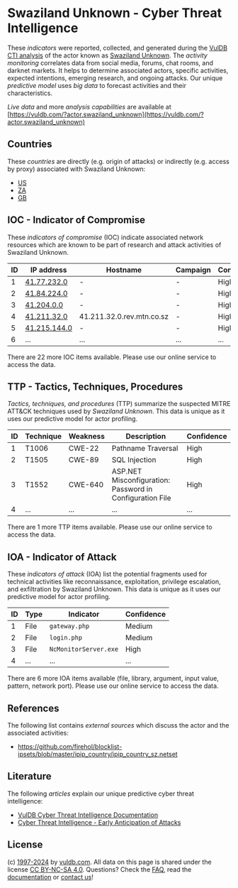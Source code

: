 # Swaziland Unknown - Cyber Threat Intelligence

These _indicators_ were reported, collected, and generated during the [VulDB CTI analysis](https://vuldb.com/?kb.cti) of the actor known as [Swaziland Unknown](https://vuldb.com/?actor.swaziland_unknown). The _activity monitoring_ correlates data from social media, forums, chat rooms, and darknet markets. It helps to determine associated actors, specific activities, expected intentions, emerging research, and ongoing attacks. Our unique _predictive model_ uses _big data_ to forecast activities and their characteristics.

_Live data_ and more _analysis capabilities_ are available at [https://vuldb.com/?actor.swaziland_unknown](https://vuldb.com/?actor.swaziland_unknown)

## Countries

These _countries_ are directly (e.g. origin of attacks) or indirectly (e.g. access by proxy) associated with Swaziland Unknown:

* [US](https://vuldb.com/?country.us)
* [ZA](https://vuldb.com/?country.za)
* [GB](https://vuldb.com/?country.gb)

## IOC - Indicator of Compromise

These _indicators of compromise_ (IOC) indicate associated network resources which are known to be part of research and attack activities of Swaziland Unknown.

ID | IP address | Hostname | Campaign | Confidence
-- | ---------- | -------- | -------- | ----------
1 | [41.77.232.0](https://vuldb.com/?ip.41.77.232.0) | - | - | High
2 | [41.84.224.0](https://vuldb.com/?ip.41.84.224.0) | - | - | High
3 | [41.204.0.0](https://vuldb.com/?ip.41.204.0.0) | - | - | High
4 | [41.211.32.0](https://vuldb.com/?ip.41.211.32.0) | 41.211.32.0.rev.mtn.co.sz | - | High
5 | [41.215.144.0](https://vuldb.com/?ip.41.215.144.0) | - | - | High
6 | ... | ... | ... | ...

There are 22 more IOC items available. Please use our online service to access the data.

## TTP - Tactics, Techniques, Procedures

_Tactics, techniques, and procedures_ (TTP) summarize the suspected MITRE ATT&CK techniques used by _Swaziland Unknown_. This data is unique as it uses our predictive model for actor profiling.

ID | Technique | Weakness | Description | Confidence
-- | --------- | -------- | ----------- | ----------
1 | T1006 | CWE-22 | Pathname Traversal | High
2 | T1505 | CWE-89 | SQL Injection | High
3 | T1552 | CWE-640 | ASP.NET Misconfiguration: Password in Configuration File | High
4 | ... | ... | ... | ...

There are 1 more TTP items available. Please use our online service to access the data.

## IOA - Indicator of Attack

These _indicators of attack_ (IOA) list the potential fragments used for technical activities like reconnaissance, exploitation, privilege escalation, and exfiltration by Swaziland Unknown. This data is unique as it uses our predictive model for actor profiling.

ID | Type | Indicator | Confidence
-- | ---- | --------- | ----------
1 | File | `gateway.php` | Medium
2 | File | `login.php` | Medium
3 | File | `NcMonitorServer.exe` | High
4 | ... | ... | ...

There are 6 more IOA items available (file, library, argument, input value, pattern, network port). Please use our online service to access the data.

## References

The following list contains _external sources_ which discuss the actor and the associated activities:

* https://github.com/firehol/blocklist-ipsets/blob/master/ipip_country/ipip_country_sz.netset

## Literature

The following _articles_ explain our unique predictive cyber threat intelligence:

* [VulDB Cyber Threat Intelligence Documentation](https://vuldb.com/?kb.cti)
* [Cyber Threat Intelligence - Early Anticipation of Attacks](https://www.scip.ch/en/?labs.20201022)

## License

(c) [1997-2024](https://vuldb.com/?kb.changelog) by [vuldb.com](https://vuldb.com/?kb.about). All data on this page is shared under the license [CC BY-NC-SA 4.0](https://creativecommons.org/licenses/by-nc-sa/4.0/). Questions? Check the [FAQ](https://vuldb.com/?kb.faq), read the [documentation](https://vuldb.com/?kb) or [contact us](https://vuldb.com/?contact)!
